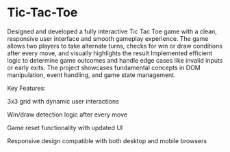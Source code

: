 # Tic-Tac-Toe
Designed and developed a fully interactive Tic Tac Toe game with a clean, responsive user interface and smooth gameplay experience. The game allows two players to take alternate turns, checks for win or draw conditions after every move, and visually highlights the result
Implemented efficient logic to determine game outcomes and handle edge cases like invalid inputs or early exits. The project showcases fundamental concepts in DOM manipulation, event handling, and game state management.

Key Features:

3x3 grid with dynamic user interactions

Win/draw detection logic after every move

Game reset functionality with updated UI

Responsive design compatible with both desktop and mobile browsers
